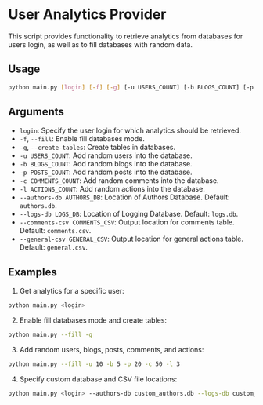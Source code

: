 # User Analytics Provider

This script provides functionality to retrieve analytics from databases for users login, as well as to fill databases with random data.

## Usage

```bash
python main.py [login] [-f] [-g] [-u USERS_COUNT] [-b BLOGS_COUNT] [-p POSTS_COUNT] [-c COMMENTS_COUNT] [-l ACTIONS_COUNT] [--authors-db AUTHORS_DB] [--logs-db LOGS_DB] [--comments-csv COMMENTS_CSV] [--general-csv GENERAL_CSV]
```

## Arguments

- `login`: Specify the user login for which analytics should be retrieved.
- `-f`, `--fill`: Enable fill databases mode.
- `-g`, `--create-tables`: Create tables in databases.
- `-u USERS_COUNT`: Add random users into the database.
- `-b BLOGS_COUNT`: Add random blogs into the database.
- `-p POSTS_COUNT`: Add random posts into the database.
- `-c COMMENTS_COUNT`: Add random comments into the database.
- `-l ACTIONS_COUNT`: Add random actions into the database.
- `--authors-db AUTHORS_DB`: Location of Authors Database. Default: `authors.db`.
- `--logs-db LOGS_DB`: Location of Logging Database. Default: `logs.db`.
- `--comments-csv COMMENTS_CSV`: Output location for comments table. Default: `comments.csv`.
- `--general-csv GENERAL_CSV`: Output location for general actions table. Default: `general.csv`.

## Examples

1. Get analytics for a specific user:
```bash
python main.py <login>
```
2. Enable fill databases mode and create tables:
```bash
python main.py --fill -g
```
3. Add random users, blogs, posts, comments, and actions:
```bash
python main.py --fill -u 10 -b 5 -p 20 -c 50 -l 3
```
4. Specify custom database and CSV file locations:
```bash
python main.py <login> --authors-db custom_authors.db --logs-db custom_logs.db --comments-csv custom_comments.csv --general-csv custom_general.csv
```